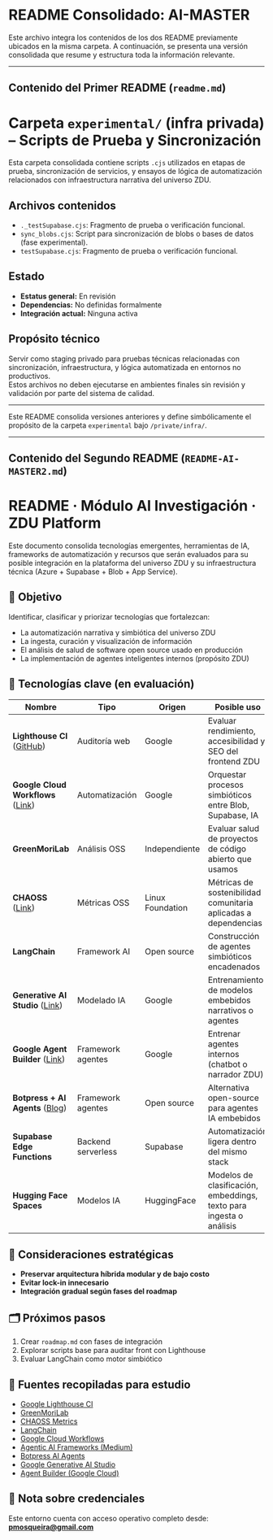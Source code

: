 # README Consolidado: AI-MASTER

Este archivo integra los contenidos de los dos README previamente ubicados en la misma carpeta. A continuación, se presenta una versión consolidada que resume y estructura toda la información relevante.

---

## Contenido del Primer README (`readme.md`)

# Carpeta `experimental/` (infra privada) – Scripts de Prueba y Sincronización

Esta carpeta consolidada contiene scripts `.cjs` utilizados en etapas de prueba, sincronización de servicios, y ensayos de lógica de automatización relacionados con infraestructura narrativa del universo ZDU.

## Archivos contenidos

- `._testSupabase.cjs`: Fragmento de prueba o verificación funcional.
- `sync_blobs.cjs`: Script para sincronización de blobs o bases de datos (fase experimental).
- `testSupabase.cjs`: Fragmento de prueba o verificación funcional.

## Estado

- **Estatus general:** En revisión
- **Dependencias:** No definidas formalmente
- **Integración actual:** Ninguna activa

## Propósito técnico

Servir como staging privado para pruebas técnicas relacionadas con sincronización, infraestructura, y lógica automatizada en entornos no productivos.  
Estos archivos no deben ejecutarse en ambientes finales sin revisión y validación por parte del sistema de calidad.

---

Este README consolida versiones anteriores y define simbólicamente el propósito de la carpeta `experimental` bajo `/private/infra/`.


---

## Contenido del Segundo README (`README-AI-MASTER2.md`)

# README · Módulo AI Investigación · ZDU Platform

Este documento consolida tecnologías emergentes, herramientas de IA, frameworks de automatización y recursos que serán evaluados para su posible integración en la plataforma del universo ZDU y su infraestructura técnica (Azure + Supabase + Blob + App Service).

## 🎯 Objetivo

Identificar, clasificar y priorizar tecnologías que fortalezcan:

- La automatización narrativa y simbiótica del universo ZDU
- La ingesta, curación y visualización de información
- El análisis de salud de software open source usado en producción
- La implementación de agentes inteligentes internos (propósito ZDU)

## 🧱 Tecnologías clave (en evaluación)

| Nombre | Tipo | Origen | Posible uso |
|--------|------|--------|-------------|
| **Lighthouse CI** ([GitHub](https://github.com/GoogleChrome/lighthouse-ci)) | Auditoría web | Google | Evaluar rendimiento, accesibilidad y SEO del frontend ZDU |
| **Google Cloud Workflows** ([Link](https://cloud.google.com/workflows)) | Automatización | Google | Orquestar procesos simbióticos entre Blob, Supabase, IA |
| **GreenMoriLab** | Análisis OSS | Independiente | Evaluar salud de proyectos de código abierto que usamos |
| **CHAOSS** ([Link](https://chaoss.community/metrics)) | Métricas OSS | Linux Foundation | Métricas de sostenibilidad comunitaria aplicadas a dependencias |
| **LangChain** | Framework AI | Open source | Construcción de agentes simbióticos encadenados |
| **Generative AI Studio** ([Link](https://cloud.google.com/generative-ai-studio)) | Modelado IA | Google | Entrenamiento de modelos embebidos narrativos o agentes |
| **Google Agent Builder** ([Link](https://cloud.google.com/products/agent-builder)) | Framework agentes | Google | Entrenar agentes internos (chatbot o narrador ZDU) |
| **Botpress + AI Agents** ([Blog](https://botpress.com/blog/ai-agent-frameworks)) | Framework agentes | Open source | Alternativa open-source para agentes IA embebidos |
| **Supabase Edge Functions** | Backend serverless | Supabase | Automatización ligera dentro del mismo stack |
| **Hugging Face Spaces** | Modelos IA | HuggingFace | Modelos de clasificación, embeddings, texto para ingesta o análisis |

## 🧠 Consideraciones estratégicas

- **Preservar arquitectura híbrida modular y de bajo costo**
- **Evitar lock-in innecesario**
- **Integración gradual según fases del roadmap**

## 🗂 Próximos pasos

1. Crear `roadmap.md` con fases de integración
2. Explorar scripts base para auditar front con Lighthouse
3. Evaluar LangChain como motor simbiótico

## 📎 Fuentes recopiladas para estudio

- [Google Lighthouse CI](https://github.com/GoogleChrome/lighthouse-ci)
- [GreenMoriLab](https://greenmorilab.github.io/)
- [CHAOSS Metrics](https://chaoss.community/metrics/)
- [LangChain](https://www.langchain.com/)
- [Google Cloud Workflows](https://cloud.google.com/workflows)
- [Agentic AI Frameworks (Medium)](https://medium.com/data-science-collective/agentic-ai-comparing-new-open-source-frameworks-21ec676732df)
- [Botpress AI Agents](https://botpress.com/blog/ai-agent-frameworks)
- [Google Generative AI Studio](https://cloud.google.com/generative-ai-studio)
- [Agent Builder (Google Cloud)](https://cloud.google.com/products/agent-builder)

## 🔐 Nota sobre credenciales

Este entorno cuenta con acceso operativo completo desde:
**pmosqueira@gmail.com**
